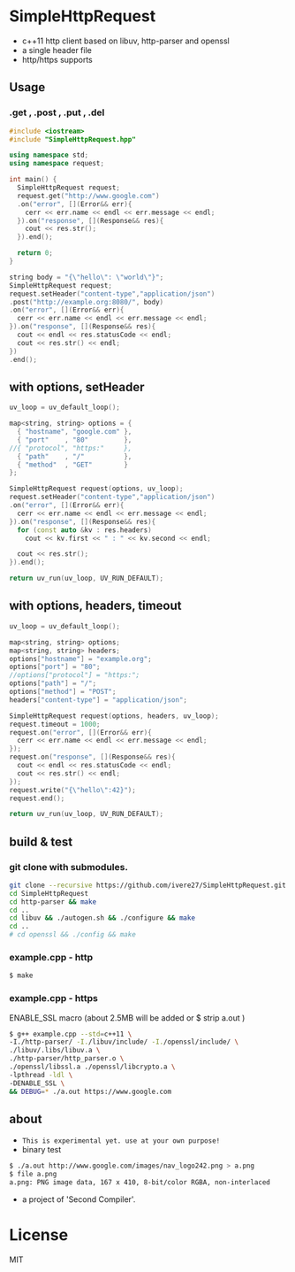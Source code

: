 # SimpleHttpRequest

* c++11 http client based on libuv, http-parser and openssl
* a single header file
* http/https supports

## Usage
### .get , .post , .put , .del
```cpp
#include <iostream>
#include "SimpleHttpRequest.hpp"

using namespace std;
using namespace request;

int main() {
  SimpleHttpRequest request;
  request.get("http://www.google.com")
  .on("error", [](Error&& err){
    cerr << err.name << endl << err.message << endl;
  }).on("response", [](Response&& res){
    cout << res.str();
  }).end();

  return 0;
}
```
```cpp
string body = "{\"hello\": \"world\"}";
SimpleHttpRequest request;
request.setHeader("content-type","application/json")
.post("http://example.org:8080/", body)
.on("error", [](Error&& err){
  cerr << err.name << endl << err.message << endl;
}).on("response", [](Response&& res){
  cout << endl << res.statusCode << endl;
  cout << res.str() << endl;
})
.end();
```

## with options, setHeader
```cpp
uv_loop = uv_default_loop();

map<string, string> options = {
  { "hostname", "google.com" },
  { "port"    , "80"         },
//{ "protocol", "https:"     },
  { "path"    , "/"          },
  { "method"  , "GET"        }
};

SimpleHttpRequest request(options, uv_loop);
request.setHeader("content-type","application/json")
.on("error", [](Error&& err){
  cerr << err.name << endl << err.message << endl;
}).on("response", [](Response&& res){
  for (const auto &kv : res.headers)
    cout << kv.first << " : " << kv.second << endl;

  cout << res.str();
}).end();

return uv_run(uv_loop, UV_RUN_DEFAULT);
```

## with options, headers, timeout
```cpp
uv_loop = uv_default_loop();

map<string, string> options;
map<string, string> headers;
options["hostname"] = "example.org";
options["port"] = "80";
//options["protocol"] = "https:";
options["path"] = "/";
options["method"] = "POST";
headers["content-type"] = "application/json";

SimpleHttpRequest request(options, headers, uv_loop);
request.timeout = 1000;
request.on("error", [](Error&& err){
  cerr << err.name << endl << err.message << endl;
});
request.on("response", [](Response&& res){
  cout << endl << res.statusCode << endl;
  cout << res.str() << endl;
});
request.write("{\"hello\":42}");
request.end();

return uv_run(uv_loop, UV_RUN_DEFAULT);
```


## build & test
### git clone with submodules.
```bash
git clone --recursive https://github.com/ivere27/SimpleHttpRequest.git
cd SimpleHttpRequest
cd http-parser && make
cd ..
cd libuv && ./autogen.sh && ./configure && make
cd ..
# cd openssl && ./config && make
```

### example.cpp - http
```bash
$ make
```
### example.cpp - https
ENABLE_SSL macro (about 2.5MB will be added or $ strip a.out )
```bash
$ g++ example.cpp --std=c++11 \
-I./http-parser/ -I./libuv/include/ -I./openssl/include/ \
./libuv/.libs/libuv.a \
./http-parser/http_parser.o \
./openssl/libssl.a ./openssl/libcrypto.a \
-lpthread -ldl \
-DENABLE_SSL \
&& DEBUG=* ./a.out https://www.google.com
```

## about
* `This is experimental yet. use at your own purpose!`
* binary test
```bash
$ ./a.out http://www.google.com/images/nav_logo242.png > a.png
$ file a.png
a.png: PNG image data, 167 x 410, 8-bit/color RGBA, non-interlaced
```
* a project of 'Second Compiler'.

# License

MIT
